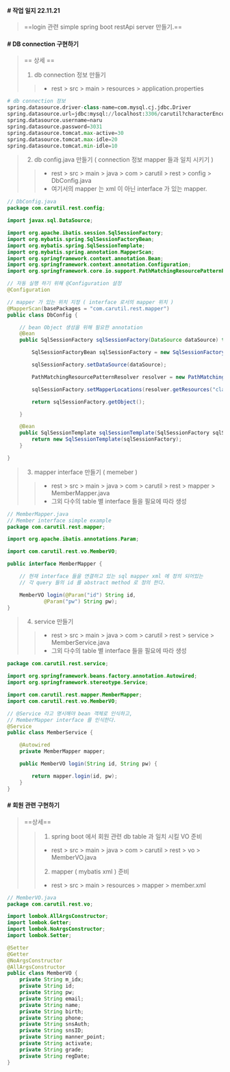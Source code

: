 #### # 작업 일지 22.11.21 
> ==login 관련 simple spring boot restApi server 만들기.==

#### # DB connection 구현하기
> == 상세 ==
> 1. db connection 정보 만들기
>> - rest > src > main > resources > application.properties
```python
# db connection 정보
spring.datasource.driver-class-name=com.mysql.cj.jdbc.Driver
spring.datasource.url=jdbc:mysql://localhost:3306/carutil?characterEncoding=UTF-8
spring.datasource.username=naru
spring.datasource.password=3031
spring.datasource.tomcat.max-active=30
spring.datasource.tomcat.max-idle=20
spring.datasource.tomcat.min-idle=10
```
> 2. db config.java 만들기 ( connection 정보 mapper 들과 일치 시키기 )
>> - rest > src > main > java > com > carutil > rest > config > DbConfig.java
>> - 여기서의 mapper 는 xml 이 아닌 interface 가 있는 mapper.
```java
// DbConfig.java
package com.carutil.rest.config;

import javax.sql.DataSource;

import org.apache.ibatis.session.SqlSessionFactory;
import org.mybatis.spring.SqlSessionFactoryBean;
import org.mybatis.spring.SqlSessionTemplate;
import org.mybatis.spring.annotation.MapperScan;
import org.springframework.context.annotation.Bean;
import org.springframework.context.annotation.Configuration;
import org.springframework.core.io.support.PathMatchingResourcePatternResolver;

// 자동 실행 하기 위해 @Configuration 설정
@Configuration

// mapper 가 있는 위치 지정 ( interface 로서의 mapper 위치 )
@MapperScan(basePackages = "com.carutil.rest.mapper")
public class DbConfig {

    // bean Object 생성을 위해 필요한 annotation
    @Bean
    public SqlSessionFactory sqlSessionFactory(DataSource dataSource) throws Exception {

        SqlSessionFactoryBean sqlSessionFactory = new SqlSessionFactoryBean();

        sqlSessionFactory.setDataSource(dataSource);

        PathMatchingResourcePatternResolver resolver = new PathMatchingResourcePatternResolver();

        sqlSessionFactory.setMapperLocations(resolver.getResources("classpath:mapper/**/*.xml"));

        return sqlSessionFactory.getObject();

    }

    @Bean
    public SqlSessionTemplate sqlSessionTemplate(SqlSessionFactory sqlSessionFactory) throws Exception {
        return new SqlSessionTemplate(sqlSessionFactory);
    }

}
```
> 3. mapper interface 만들기 ( memeber )
>> - rest > src > main > java > com > carutil > rest > mapper > MemberMapper.java
>> - 그외 다수의 table 별 interface 들을 필요에 따라 생성
```java
// MemberMapper.java
// Member interface simple example
package com.carutil.rest.mapper;

import org.apache.ibatis.annotations.Param;

import com.carutil.rest.vo.MemberVO;

public interface MemberMapper {

    // 현재 interface 들을 연결하고 있는 sql mapper xml 에 정의 되어있는
    // 각 query 들의 id 를 abstract method 로 정의 한다.

    MemberVO login(@Param("id") String id,
            @Param("pw") String pw);
}
```
> 4. service 만들기
>> - rest > src > main > java > com > carutil > rest > service > MemberService.java
>> - 그외 다수의 table 별 interface 들을 필요에 따라 생성
```java
package com.carutil.rest.service;

import org.springframework.beans.factory.annotation.Autowired;
import org.springframework.stereotype.Service;

import com.carutil.rest.mapper.MemberMapper;
import com.carutil.rest.vo.MemberVO;

// @Service 라고 명시해야 bean 객체로 인식하고,
// MemberMapper interface 를 인식한다.
@Service
public class MemberService {

    @Autowired
    private MemberMapper mapper;

    public MemberVO login(String id, String pw) {

        return mapper.login(id, pw);
    }
}
```

#### # 회원 관련 구현하기
> ==상세==
>> 1. spring boot 에서 회원 관련 db table 과 일치 시킬 VO 준비
>> - rest > src > main > java > com > carutil > rest > vo > MemberVO.java
>> 2. mapper ( mybatis xml ) 준비
>> - rest > src > main > resources > mapper > member.xml
>> 

```java
// MemberVO.java
package com.carutil.rest.vo;

import lombok.AllArgsConstructor;
import lombok.Getter;
import lombok.NoArgsConstructor;
import lombok.Setter;

@Setter
@Getter
@NoArgsConstructor
@AllArgsConstructor
public class MemberVO {
    private String m_idx;
    private String id;
    private String pw;
    private String email;
    private String name;
    private String birth;
    private String phone;
    private String snsAuth;
    private String snsID;
    private String manner_point;
    private String activate;
    private String grade;
    private String regDate;
}

```